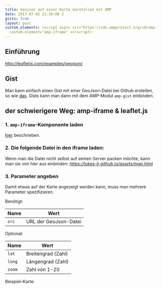 ```yaml
---
title: Geojson auf einer Karte darstellen mit AMP
date: 2017-07-02 21:39:00 Z
gists: true
layout: post
custom_elements: <script async src="https://cdn.ampproject.org/v0/amp-iframe-0.1.js"
  custom-element="amp-iframe" ></script>
---
```


## Einführung

http://leafletjs.com/examples/geojson/

## Gist
Man kann einfach einen Gist mit einer GeoJson-Datei bei Github erstellen, so wie [das](https://gist.github.com/lukas-h/2a0df5216644e4507d0d784e39db5630). Gists kann man dann mit dem AMP-Modul `amp-gist` einbinden.

## der schwierigere Weg: amp-iframe & leaflet.js
### 1. `amp-iframe`-Komponente laden
[hier](https://ampbyexample.com/components/amp-iframe/) beschrieben.  
### 2. Die folgende Datei in den iframe laden:  

<script src="https://gist.github.com/lukas-h/4bdee7df84f3ddddcb50d415ed00133b.js"></script>

Wenn man die Datei nicht selbst auf seinen Server packen möchte, kann man sie von hier aus einbinden: *https://lukas-h.github.io/assets/map.html*

### 3. Parameter angeben
Damit etwas auf der Karte angezeigt werden kann, muss man mehrere Parameter spezifizieren.  

Benötigt:

| Name | Wert |
| --- | --- |
| `src` | URL der GeoJson-Datei |

Optional:

| Name | Wert |
| --- | --- |
| `lat` | Breitengrad (Zahl) |
| `long` | Längengrad (Zahl) |
| `zoom` | Zahl von 1-20 |

Beispiel-Karte:

<p><amp-iframe width="500"
  height="200"
  layout="responsive"
  allowfullscreen
   sandbox="allow-scripts allow-same-origin allow-popups"
  frameborder="0"
  src="https://lukas-h.github.io/assets/map.html?src=http://stolpersteine-heilbronn.de/stolpersteine.geojson&lat=49.13&long=9.21&zoom=12">
</amp-iframe></p>